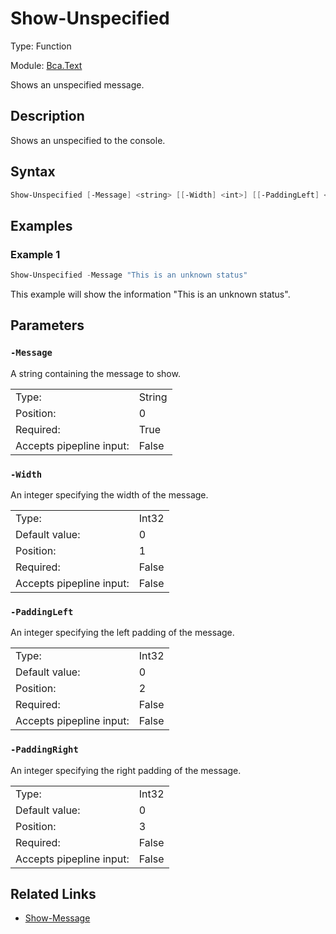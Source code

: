 # Show-Unspecified

Type: Function

Module: [Bca.Text](../ReadMe.md)

Shows an unspecified message.
## Description
Shows an unspecified to the console.
## Syntax
```powershell
Show-Unspecified [-Message] <string> [[-Width] <int>] [[-PaddingLeft] <int>] [[-PaddingRight] <int>] [<CommonParameters>]
```
## Examples
### Example 1
```powershell
Show-Unspecified -Message "This is an unknown status"
```
This example will show the information "This is an unknown status".
## Parameters
### `-Message`
A string containing the message to show.

| | |
|:-|:-|
|Type:|String|
|Position:|0|
|Required:|True|
|Accepts pipepline input:|False|

### `-Width`
An integer specifying the width of the message.

| | |
|:-|:-|
|Type:|Int32|
|Default value:|0|
|Position:|1|
|Required:|False|
|Accepts pipepline input:|False|

### `-PaddingLeft`
An integer specifying the left padding of the message.

| | |
|:-|:-|
|Type:|Int32|
|Default value:|0|
|Position:|2|
|Required:|False|
|Accepts pipepline input:|False|

### `-PaddingRight`
An integer specifying the right padding of the message.

| | |
|:-|:-|
|Type:|Int32|
|Default value:|0|
|Position:|3|
|Required:|False|
|Accepts pipepline input:|False|

## Related Links
- [Show-Message](Show-Message.md)

